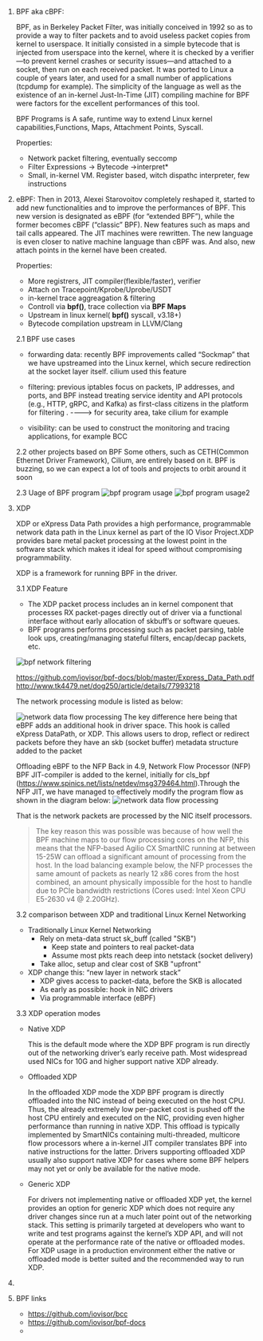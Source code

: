 1. BPF aka cBPF:

    BPF, as in Berkeley Packet Filter, was initially conceived in 1992 so as to provide a way to filter packets and to avoid useless packet copies from kernel to userspace. It initially consisted in a simple bytecode that is injected from userspace into the kernel, where it is checked by a verifier—to prevent kernel crashes or security issues—and attached to a socket, then run on each received packet. It was ported to Linux a couple of years later, and used for a small number of applications (tcpdump for example). The simplicity of the language as well as the existence of an in-kernel Just-In-Time (JIT) compiling machine for BPF were factors for the excellent performances of this tool.

    BPF Programs is A safe, runtime way to extend Linux kernel capabilities,Functions, Maps, Attachment Points, Syscall.

    Properties:
    - Network packet filtering, eventually seccomp
    - Filter Expressions -> Bytecode ->interpret*
    - Small, in-kernel VM. Register based, witch dispathc interpreter, few instructions

2. eBPF:
    Then in 2013, Alexei Starovoitov completely reshaped it, started to add new functionalities and to improve the performances of BPF. This new version is designated as eBPF (for “extended BPF”), while the former becomes cBPF (“classic” BPF). New features such as maps and tail calls appeared. The JIT machines were rewritten. The new language is even closer to native machine language than cBPF was. And also, new attach points in the kernel have been created.


    Properties:
    - More registrers, JIT compiler(flexible/faster), verifier
    - Attach on Tracepoint/Kprobe/Uprobe/USDT
    - in-kernel trace aggreagation & filtering
    - Controll via **bpf()**, trace collection via **BPF Maps**
    - Upstream in linux kernel( **bpf()** syscall, v3.18+)
    - Bytecode compilation upstream in LLVM/Clang


    2.1 BPF use cases 
    - forwarding data: recently BPF improvements called “Sockmap” that we have upstreamed into the Linux kernel, which secure redirection at the socket layer itself.  cilium used this feature

    - filtering:  previous iptables focus on packets, IP addresses, and ports, and BPF instead treating service identity and API protocols (e.g., HTTP, gRPC, and Kafka) as first-class citizens in the platform for filtering .  ----> for security area, take cilium for example
    
    - visibility: can be used to construct the monitoring and tracing applications, for example BCC



    2.2 other projects based on BPF
    Some others, such as CETH(Common Ethernet Driver Framework), Cilium, are entirely based on it. BPF is buzzing, so we can expect a lot of tools and projects to orbit around it soon

    2.3 Uage of BPF program
        ![bpf program usage](./imgs/bpf-program-usage.jpg)
        ![bpf program usage2](./imgs/bpf-program-usage2.jpg)
    

 3. XDP

    XDP or eXpress Data Path provides a high performance, programmable network data path in the Linux kernel as part of the IO Visor Project.XDP provides bare metal packet processing at the lowest point in the software stack which makes it ideal for speed without compromising programmability.

    XDP is a framework for running BPF in the driver.

    3.1 XDP Feature
    - The XDP packet process includes an in kernel component that processes RX packet-pages directly out of driver via a functional interface without early allocation of skbuff’s or software queues. 
    - BPF programs performs processing such as packet parsing, table look ups, creating/managing stateful filters, encap/decap packets, etc.


    ![bpf network filtering](./imgs/bpf-network-filtering2.jpg)


    https://github.com/iovisor/bpf-docs/blob/master/Express_Data_Path.pdf
    http://www.tk4479.net/dog250/article/details/77993218



    The network processing module is listed as below:

    ![network data flow processing](./imgs/ebpf-modules1.png)
    The key difference here being that eBPF adds an additional hook in driver space. This hook is called eXpress DataPath, or XDP. This allows users to drop, reflect or redirect packets before they have an skb (socket buffer) metadata structure added to the packet
    
    Offloading eBPF to the NFP
    Back in 4.9,  Network Flow Processor (NFP) BPF JIT-compiler  is added to the kernel, initially for cls_bpf (https://www.spinics.net/lists/netdev/msg379464.html).Through the NFP JIT, we have managed to effectively modify the program flow as shown in the diagram below:
    ![network data flow processing](./imgs/ebpf-modules2.png)

    That is the network packets are processed by the NIC itself processors.


    > The key reason this was possible was because of how well the BPF machine maps to our flow processing cores on the NFP, this means that the NFP-based Agilio CX SmartNIC running at between 15-25W can offload a significant amount of processing from the host. In the load balancing example below, the NFP processes the same amount of packets as nearly 12 x86 cores from the host combined, an amount physically impossible for the host to handle due to PCIe bandwidth restrictions (Cores used: Intel Xeon CPU E5-2630 v4 @ 2.20GHz).

    3.2 comparison between XDP and traditional Linux Kernel Networking
    - Traditionally Linux Kernel Networking
        -  Rely on meta-data struct sk_buff (called "SKB")
            - Keep state and pointers to real packet-data
            - Assume most pkts reach deep into netstack (socket delivery)
        - Take alloc, setup and clear cost of SKB "upfront"
    - XDP change this: “new layer in network stack”
        - XDP gives access to packet-data, before the SKB is allocated
        - As early as possible: hook in NIC drivers
        - Via programmable interface (eBPF)

    3.3  XDP operation modes

    - Native XDP

        This is the default mode where the XDP BPF program is run directly out of the networking driver’s early receive path. Most widespread used NICs for 10G and higher support native XDP already.

    - Offloaded XDP

        In the offloaded XDP mode the XDP BPF program is directly offloaded into the NIC instead of being   executed on the host CPU. Thus, the already extremely low per-packet cost is pushed off the host  CPU entirely and executed on the NIC, providing even higher performance than running in native XDP.  This offload is typically implemented by SmartNICs containing multi-threaded, multicore flow     processors where a in-kernel JIT compiler translates BPF into native instructions for the latter.   Drivers supporting offloaded XDP usually also support native XDP for cases where some BPF helpers     may not yet or only be available for the native mode.

    - Generic XDP

        For drivers not implementing native or offloaded XDP yet, the kernel provides an option for generic     XDP which does not require any driver changes since run at a much later point out of the networking     stack. This setting is primarily targeted at developers who want to write and test programs against     the kernel’s XDP API, and will not operate at the performance rate of the native or offloaded   modes. For XDP usage in a production environment either the native or offloaded mode is better    suited and the recommended way to run XDP.




4. 

3. BPF  links
    - https://github.com/iovisor/bcc
    - https://github.com/iovisor/bpf-docs
    - 


